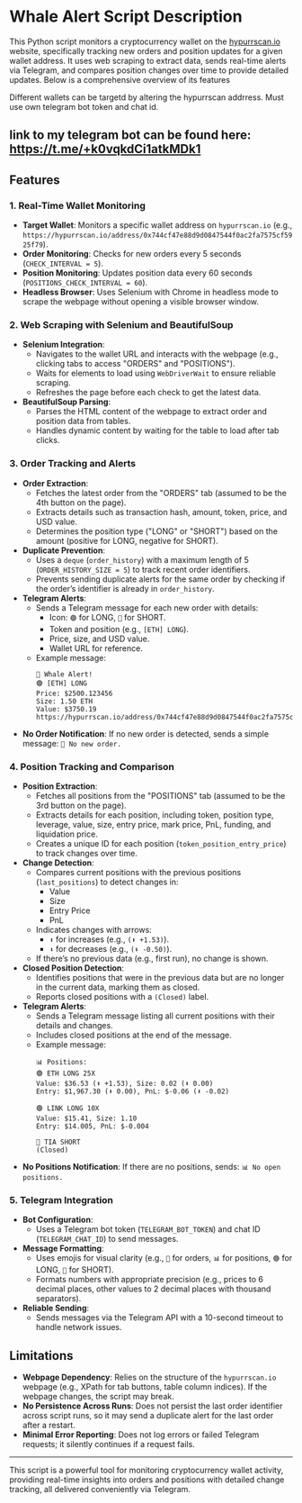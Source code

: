 # Whale Alert Script Description

This Python script monitors a cryptocurrency wallet on the [hypurrscan.io](https://hypurrscan.io) website, specifically tracking new orders and position updates for a given wallet address. It uses web scraping to extract data, sends real-time alerts via Telegram, and compares position changes over time to provide detailed updates. Below is a comprehensive overview of its features

Different wallets can be targetd by altering the hypurrscan addrress.
Must use own telegram bot token and chat id. 

link to my telegram bot can be found here: https://t.me/+k0vqkdCi1atkMDk1
---

## Features

### 1. **Real-Time Wallet Monitoring**
- **Target Wallet**: Monitors a specific wallet address on `hypurrscan.io` (e.g., `https://hypurrscan.io/address/0x744cf47e88d9d0847544f0ac2fa7575cf5925f79`).
- **Order Monitoring**: Checks for new orders every 5 seconds (`CHECK_INTERVAL = 5`).
- **Position Monitoring**: Updates position data every 60 seconds (`POSITIONS_CHECK_INTERVAL = 60`).
- **Headless Browser**: Uses Selenium with Chrome in headless mode to scrape the webpage without opening a visible browser window.

### 2. **Web Scraping with Selenium and BeautifulSoup**
- **Selenium Integration**:
  - Navigates to the wallet URL and interacts with the webpage (e.g., clicking tabs to access "ORDERS" and "POSITIONS").
  - Waits for elements to load using `WebDriverWait` to ensure reliable scraping.
  - Refreshes the page before each check to get the latest data.
- **BeautifulSoup Parsing**:
  - Parses the HTML content of the webpage to extract order and position data from tables.
  - Handles dynamic content by waiting for the table to load after tab clicks.

### 3. **Order Tracking and Alerts**
- **Order Extraction**:
  - Fetches the latest order from the "ORDERS" tab (assumed to be the 4th button on the page).
  - Extracts details such as transaction hash, amount, token, price, and USD value.
  - Determines the position type ("LONG" or "SHORT") based on the amount (positive for LONG, negative for SHORT).
- **Duplicate Prevention**:
  - Uses a `deque` (`order_history`) with a maximum length of 5 (`ORDER_HISTORY_SIZE = 5`) to track recent order identifiers.
  - Prevents sending duplicate alerts for the same order by checking if the order’s identifier is already in `order_history`.
- **Telegram Alerts**:
  - Sends a Telegram message for each new order with details:
    - Icon: `🟢` for LONG, `🔴` for SHORT.
    - Token and position (e.g., `[ETH] LONG`).
    - Price, size, and USD value.
    - Wallet URL for reference.
  - Example message:
    ```
    🚨 Whale Alert!
    🟢 [ETH] LONG
    Price: $2500.123456
    Size: 1.50 ETH
    Value: $3750.19
    https://hypurrscan.io/address/0x744cf47e88d9d0847544f0ac2fa7575cf5925f79
    ```
- **No Order Notification**: If no new order is detected, sends a simple message: `🐋 No new order.`

### 4. **Position Tracking and Comparison**
- **Position Extraction**:
  - Fetches all positions from the "POSITIONS" tab (assumed to be the 3rd button on the page).
  - Extracts details for each position, including token, position type, leverage, value, size, entry price, mark price, PnL, funding, and liquidation price.
  - Creates a unique ID for each position (`token_position_entry_price`) to track changes over time.
- **Change Detection**:
  - Compares current positions with the previous positions (`last_positions`) to detect changes in:
    - Value
    - Size
    - Entry Price
    - PnL
  - Indicates changes with arrows:
    - `⬆` for increases (e.g., `(⬆ +1.53)`).
    - `⬇` for decreases (e.g., `(⬇ -0.50)`).
  - If there’s no previous data (e.g., first run), no change is shown.
- **Closed Position Detection**:
  - Identifies positions that were in the previous data but are no longer in the current data, marking them as closed.
  - Reports closed positions with a `(Closed)` label.
- **Telegram Alerts**:
  - Sends a Telegram message listing all current positions with their details and changes.
  - Includes closed positions at the end of the message.
  - Example message:
    ```
    📊 Positions:
    🟢 ETH LONG 25X
    Value: $36.53 (⬆ +1.53), Size: 0.02 (⬇ 0.00)
    Entry: $1,967.30 (⬇ 0.00), PnL: $-0.06 (⬇ -0.02)

    🟢 LINK LONG 10X
    Value: $15.41, Size: 1.10
    Entry: $14.005, PnL: $-0.004

    🔴 TIA SHORT
    (Closed)
    ```
- **No Positions Notification**: If there are no positions, sends: `📊 No open positions.`

### 5. **Telegram Integration**
- **Bot Configuration**:
  - Uses a Telegram bot token (`TELEGRAM_BOT_TOKEN`) and chat ID (`TELEGRAM_CHAT_ID`) to send messages.
- **Message Formatting**:
  - Uses emojis for visual clarity (e.g., `🚨` for orders, `📊` for positions, `🟢` for LONG, `🔴` for SHORT).
  - Formats numbers with appropriate precision (e.g., prices to 6 decimal places, other values to 2 decimal places with thousand separators).
- **Reliable Sending**:
  - Sends messages via the Telegram API with a 10-second timeout to handle network issues.


## Limitations
- **Webpage Dependency**: Relies on the structure of the `hypurrscan.io` webpage (e.g., XPath for tab buttons, table column indices). If the webpage changes, the script may break.
- **No Persistence Across Runs**: Does not persist the last order identifier across script runs, so it may send a duplicate alert for the last order after a restart.
- **Minimal Error Reporting**: Does not log errors or failed Telegram requests; it silently continues if a request fails.

---

This script is a powerful tool for monitoring cryptocurrency wallet activity, providing real-time insights into orders and positions with detailed change tracking, all delivered conveniently via Telegram.
